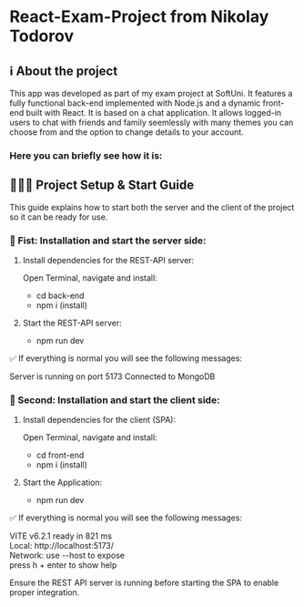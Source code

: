 # React-Exam-Project from Nikolay Todorov

## ℹ️ About the project
This app was developed as part of my exam project at SoftUni. It features a fully functional back-end implemented with Node.js and a dynamic front-end built with React. It is based on a chat application. It allows logged-in users to chat with friends and family seemlessly with many themes you can choose from and the option to change details to your account.

### Here you can briefly see how it is: <br>


## 👨🏼‍💻 Project Setup & Start Guide

This guide explains how to start both the server and the client of the project so it can be ready for use.

### 🤖 Fist: Installation and start the server side:

1. Install dependencies for the REST-API server:

    Open Terminal, navigate and install:
    - cd back-end
    - npm i (install)

3. Start the REST-API server:
    - npm run dev

✅ If everything is normal you will see the following messages:

   Server is running on port 5173
   Connected to MongoDB
    

### 🌇 Second: Installation and start the client side:

1. Install dependencies for the client (SPA):

    Open Terminal, navigate and install:
    - cd front-end
    - npm i (install)

3. Start the Application:
    - npm run dev

✅ If everything is normal you will see the following messages:

VITE v6.2.1  ready in 821 ms
    <br>Local:   http://localhost:5173/
    <br>Network: use --host to expose
    <br>press h + enter to show help

Ensure the REST API server is running before starting the SPA to enable proper integration.
